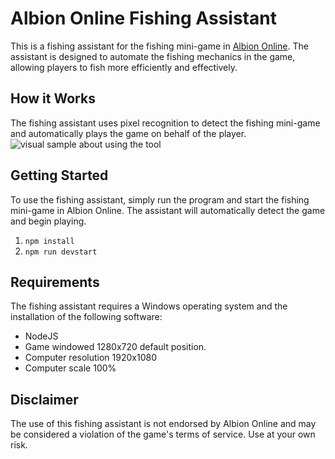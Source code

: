 # Albion Online Fishing Assistant

This is a fishing assistant for the fishing mini-game in [Albion Online](https://albiononline.com/home). The assistant is designed to automate the fishing mechanics in the game, allowing players to fish more efficiently and effectively.

## How it Works

The fishing assistant uses pixel recognition to detect the fishing mini-game and automatically plays the game on behalf of the player. 
![visual sample about using the tool](https://media.discordapp.net/attachments/526848348095774721/1088480781200003262/f59edec00717ce9719b735ad29b6953b.gif)

## Getting Started

To use the fishing assistant, simply run the program and start the fishing mini-game in Albion Online. The assistant will automatically detect the game and begin playing.
1.	`npm install`
2.	`npm run devstart`

## Requirements

The fishing assistant requires a Windows operating system and the installation of the following software:

-  NodeJS
- Game windowed 1280x720 default position.
- Computer resolution 1920x1080
- Computer scale 100%

## Disclaimer

The use of this fishing assistant is not endorsed by Albion Online and may be considered a violation of the game's terms of service. Use at your own risk.
